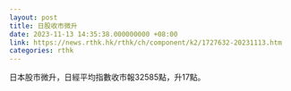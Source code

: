 ```yaml
---
layout: post
title: 日股收市微升
date: 2023-11-13 14:35:38.000000000 +08:00
link: https://news.rthk.hk/rthk/ch/component/k2/1727632-20231113.htm
categories: rthk
---
```


日本股市微升，日經平均指數收市報32585點，升17點。
